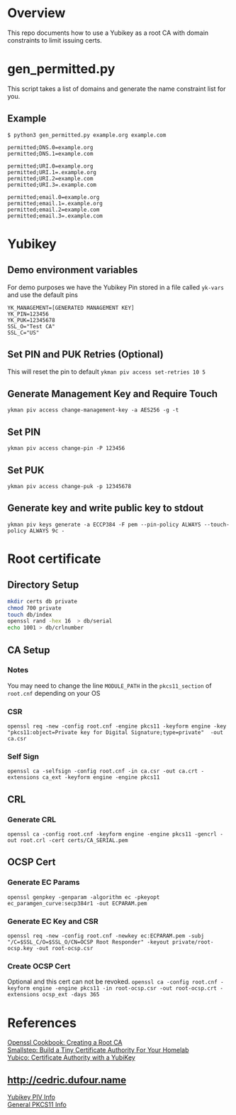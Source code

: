 # Overview
This repo documents how to use a Yubikey as a root CA with domain constraints to limit issuing certs.

# gen\_permitted.py
This script takes a list of domains and generate the name constraint list for you.
## Example
`$ python3 gen_permitted.py example.org example.com`

```
permitted;DNS.0=example.org
permitted;DNS.1=example.com

permitted;URI.0=example.org
permitted;URI.1=.example.org
permitted;URI.2=example.com
permitted;URI.3=.example.com

permitted;email.0=example.org
permitted;email.1=.example.org
permitted;email.2=example.com
permitted;email.3=.example.com
```

# Yubikey
## Demo environment variables
For demo purposes we have the Yubikey Pin stored in a file called `yk-vars` and use the default pins
```
YK_MANAGEMENT=[GENERATED MANAGEMENT KEY]
YK_PIN=123456
YK_PUK=12345678
SSL_O="Test CA"
SSL_C="US"
```
## Set PIN and PUK Retries (Optional)
This will reset the pin to default
`ykman piv access set-retries 10 5`

## Generate Management Key and Require Touch
`ykman piv access change-management-key -a AES256 -g -t`

## Set PIN
`ykman piv access change-pin -P 123456`

## Set PUK
`ykman piv access change-puk -p 12345678`

## Generate key and write public key to stdout
`ykman piv keys generate -a ECCP384 -F pem --pin-policy ALWAYS --touch-policy ALWAYS 9c -`

# Root certificate
## Directory Setup
```sh
mkdir certs db private
chmod 700 private
touch db/index
openssl rand -hex 16  > db/serial
echo 1001 > db/crlnumber
```

## CA Setup
### Notes
You may need to change the line `MODULE_PATH` in the `pkcs11_section` of `root.cnf` depending on your OS

### CSR
`openssl req -new -config root.cnf -engine pkcs11 -keyform engine -key "pkcs11:object=Private key for Digital Signature;type=private"  -out ca.csr`

### Self Sign
`openssl ca -selfsign -config root.cnf -in ca.csr -out ca.crt -extensions ca_ext -keyform engine -engine pkcs11`

## CRL
### Generate CRL
`openssl ca -config root.cnf -keyform engine -engine pkcs11 -gencrl -out root.crl -cert certs/CA_SERIAL.pem`

## OCSP Cert
### Generate EC Params
`openssl genpkey -genparam -algorithm ec -pkeyopt ec_paramgen_curve:secp384r1 -out ECPARAM.pem`

### Generate EC Key and CSR
`openssl req -new -config root.cnf -newkey ec:ECPARAM.pem -subj "/C=$SSL_C/O=$SSL_O/CN=OCSP Root Responder" -keyout private/root-ocsp.key -out root-ocsp.csr`

### Create OCSP Cert
Optional and this cert can not be revoked.
`openssl ca -config root.cnf -keyform engine -engine pkcs11 -in root-ocsp.csr -out root-ocsp.crt -extensions ocsp_ext -days 365`

# References
[Openssl Cookbook: Creating a Root CA](https://www.feistyduck.com/library/openssl-cookbook/online/openssl-command-line/private-ca-creating-root.html)  
[Smallstep: Build a Tiny Certificate Authority For Your Homelab](https://smallstep.com/blog/build-a-tiny-ca-with-raspberry-pi-yubikey/)  
[Yubico: Certificate Authority with a YubiKey](https://developers.yubico.com/PIV/Guides/Certificate_authority.html)  
## http://cedric.dufour.name
[Yubikey PIV Info](http://cedric.dufour.name/blah/IT/YubiKeyHowto.html)  
[General PKCS11 Info](http://cedric.dufour.name/blah/IT/SmartCardsHowto.html)  
